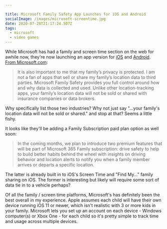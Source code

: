 ```yaml
---

title: Microsoft Family Safety App Launches for iOS and Android
socialImage: /images/microsoft-screentime.jpg
date: 2020-07-28T21:17:24.507Z
tags:
  - microsoft
  - video games
---
```

While Microsoft has had a family and screen time section on the web for awhile now, they're now launching an app version for [iOS](https://apps.apple.com/app/id1489209093) and [Android](https://aka.ms/FamilySafety/Android). [From Microsoft.com](https://www.microsoft.com/en-us/microsoft-365/blog/2020/07/28/microsoft-family-safety-app-helping-protect-what-matters-most/):

> It is also important to me that my family’s privacy is protected. I am not a fan of apps that sell or share my family’s location data to third parties. Microsoft Family Safety provides you full control around how and why data is collected and used. Unlike other location-tracking apps, your family’s location data will not be sold or shared with insurance companies or data brokers.

Why specifically list those two industries? Why not just say "...your family's location data will not be sold or shared." and stop at that? Seems a little fishy.

It looks like they'll be adding a Family Subscription paid plan option as well soon:

> In the coming months, we plan to introduce two premium features that will be part of Microsoft 365 Family subscription: drive safety to help to build better habits behind the wheel with insights on driving behavior and location alerts to notify you when a family member arrives or departs a specific location.

The latter is already built in to iOS's Screen Time and "Find My..." family sharing on iOS. The former is interesting but likely will require some sort of data tie in to a vehicle perhaps?

Of all the family / screen time platforms, Microsoft's has definitely been the best overall in my experience. Apple assumes each child will have their own device running iOS 11 or newer, which isn't realistic with 3 or more kids in your family. Microsoft lets you set up an account on each device - Windows computer(s) or Xbox One - for each child so it's pretty simple to track time and usage across multiple devices.
